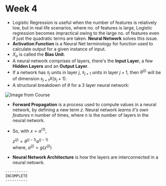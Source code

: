 # Week 4

- Logistic Regression is useful when the number of features is relatively low, but in real  life scenarios, where no. of features is large, Logistic regression becomes impractical owing to the large no. of features even if just the quadratic terms are taken. **Neural Network** solves this issue.
- **Activation Function** is a Neural Net terminology for function used to calculate output for a given instance of input.
- $X_o$ is called the **Bias Unit**.
- A neural network comprises of layers, there's the **Input Layer**, a few **Hidden Layers** and an **Output Layer**.
- If a network has $s_j$ units in layer $j$, $s_{j+1}$ units in layer $j+1$, then $\theta^{(j)}$ will be of dimension $s_{j+1} X (s_j+1)$.
- A structural breakdown of $\theta$ for a 3 layer neural network:  

![Image from Course](https://d3c33hcgiwev3.cloudfront.net/imageAssetProxy.v1/0rgjYLDeEeajLxLfjQiSjg_0c07c56839f8d6e8d7b0d09acedc88fd_Screenshot-2016-11-22-10.08.51.png?expiry=1537315200000&hmac=6z3E-CmCHRvVCIppE1J6PlPs6Wrywa933_fmxQHaaHA "Week 4, Andrew Ng : Machine Learning")  

- **Forward Propagation** is a process used to compute values in a neural network, by defining a new term $z$. Neural network *learns it's own features* n number of times, where n is the number of layers in the neural network.
- So, with $x = a^{(1)}$,  

    $z^{(j)}=\theta^{(j-1)}a^{(j-1)}$  
    where, $a^{(j)}=g(z^{(j)})$

- **Neural Network Architecture** is how the layers are interconnected in a neural netowrk.

```
----------
INCOMPLETE
----------
```